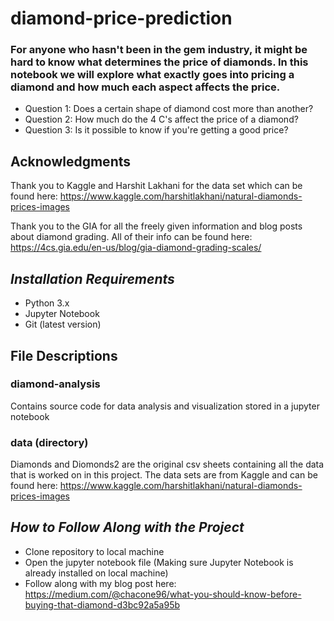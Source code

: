 # diamond-price-prediction

### For anyone who hasn't been in the gem industry, it might be hard to know what determines the price of diamonds. In this notebook we will explore what exactly goes into pricing a diamond and how much each aspect affects the price.

* Question 1: Does a certain shape of diamond cost more than another?
* Question 2: How much do the 4 C's affect the price of a diamond?
* Question 3: Is it possible to know if you're getting a good price?

## Acknowledgments
Thank you to Kaggle and Harshit Lakhani for the data set which can be found here: https://www.kaggle.com/harshitlakhani/natural-diamonds-prices-images

Thank you to the GIA for all the freely given information and blog posts about diamond grading.
All of their info can be found here: https://4cs.gia.edu/en-us/blog/gia-diamond-grading-scales/

## _Installation Requirements_

* Python 3.x
* Jupyter Notebook
* Git (latest version)

## File Descriptions

### diamond-analysis
Contains source code for data analysis and visualization stored in a jupyter notebook

### data (directory)
Diamonds and Diomonds2 are the original csv sheets containing all the data that is worked on in this project. The data sets are from Kaggle and can be found here:
https://www.kaggle.com/harshitlakhani/natural-diamonds-prices-images

## _How to Follow Along with the Project_
* Clone repository to local machine
* Open the jupyter notebook file (Making sure Jupyter Notebook is already installed on local machine)
* Follow along with my blog post here: https://medium.com/@chacone96/what-you-should-know-before-buying-that-diamond-d3bc92a5a95b
